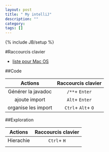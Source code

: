 ```yaml
---
layout: post
title: " My intelliJ"
description: ""
category: 
tags: []
---
```

{% include JB/setup %}

#Raccourcis clavier

  - [liste pour Mac OS](http://www.jetbrains.com/idea/docs/IntelliJIDEA_ReferenceCard_Mac.pdf)

##Code

| Actions             | Raccourcis clavier    |
|:-------------------:| :-------------------: |
| Générer la javadoc  | `/**`+ `Enter`        |
| ajoute import       | `Alt`+ `Enter`        |
| organise les import | `Ctrl`+ `Alt`+ `O`    |


##Exploration

| Actions            | Raccourcis clavier|
|:------------------:| :----------------:|
| Hierachie          | `Ctrl`+ `H`       |
|              |     |

